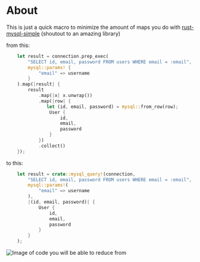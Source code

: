 # About
This is just a quick macro to minimize the amount of maps you do with [rust-mysql-simple](https://github.com/blackbeam/rust-mysql-simple/) (shoutout to an amazing library)

from this:
```rust
    let result = connection.prep_exec(
        "SELECT id, email, password FROM users WHERE email = :email",
        mysql::params! {
            "email" => username
        }
    ).map(|result| {
        result
            .map(|x| x.unwrap())
            .map(|row| {
               let (id, email, password) = mysql::from_row(row);
                User {
                    id,
                    email,
                    password
                }
            })
            .collect()
    });
```
to this:
```rust
    let result = crate::mysql_query!(connection,
        "SELECT id, email, password FROM users WHERE email = :email",
        mysql::params!(
            "email" => username
        ),
        |(id, email, password)| {
            User {
                id,
                email,
                password
            }
        }
    );
```
![Image of code you will be able to reduce from](https://i.imgur.com/vung9o7.png)